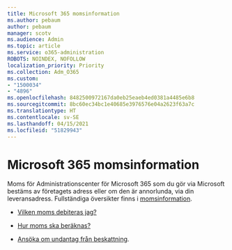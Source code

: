 ```yaml
---
title: Microsoft 365 momsinformation
ms.author: pebaum
author: pebaum
manager: scotv
ms.audience: Admin
ms.topic: article
ms.service: o365-administration
ROBOTS: NOINDEX, NOFOLLOW
localization_priority: Priority
ms.collection: Adm_O365
ms.custom:
- "1500034"
- "4896"
ms.openlocfilehash: 8482500972167da0eb25eaeb4ed0381a4485e6b8
ms.sourcegitcommit: 8bc60ec34bc1e40685e3976576e04a2623f63a7c
ms.translationtype: HT
ms.contentlocale: sv-SE
ms.lasthandoff: 04/15/2021
ms.locfileid: "51829943"
---
```

# <a name="microsoft-365-tax-information"></a>Microsoft 365 momsinformation

Moms för Administrationscenter för Microsoft 365 som du gör via Microsoft bestäms av företagets adress eller om den är annorlunda, via din leveransadress. Fullständiga översikter finns i [momsinformation](https://docs.microsoft.com/microsoft-365/commerce/billing-and-payments/tax-information?view=o365-worldwide).

- [Vilken moms debiteras jag?](https://docs.microsoft.com/microsoft-365/commerce/billing-and-payments/tax-information?view=o365-worldwide#what-tax-will-i-be-charged) 

- [Hur moms ska beräknas?](https://docs.microsoft.com/microsoft-365/commerce/billing-and-payments/tax-information?view=o365-worldwide#how-taxes-are-calculated)

- [Ansöka om undantag från beskattning](https://docs.microsoft.com/microsoft-365/commerce/billing-and-payments/tax-information?view=o365-worldwide#apply-for-tax-exempt-status).
